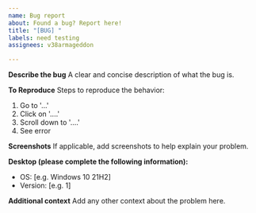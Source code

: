 ```yaml
---
name: Bug report
about: Found a bug? Report here!
title: "[BUG] "
labels: need testing
assignees: v38armageddon

---
```


**Describe the bug**
A clear and concise description of what the bug is.

**To Reproduce**
Steps to reproduce the behavior:
1. Go to '...'
2. Click on '....'
3. Scroll down to '....'
4. See error

**Screenshots**
If applicable, add screenshots to help explain your problem.

**Desktop (please complete the following information):**
 - OS: [e.g. Windows 10 21H2]
 - Version: [e.g. 1]

**Additional context**
Add any other context about the problem here.
